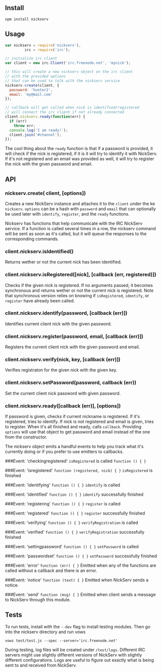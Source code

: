Install
------------

    npm install nickserv


Usage
------------------

```javascript
var nickserv = require('nickserv'),
         irc = require('irc');

// initialize irc client
var client = new irc.Client('irc.freenode.net', 'mynick');

// this will create a new nickserv object on the irc client
// with the provided options
// that can be used to talk with the nickserv service
nickserv.create(client, {
  password: 'hunter2',
  email: 'my@mail.com'
});

// callback will get called when nick is identified/registered
// will connect the irc client if not already connected
client.nickserv.ready(function(err) {
  if (err)
    throw err;
  console.log('I am ready!');
  client.join('#channel');
});
```

The cool thing about the `ready` function is that if a password is provided, it will check if the nick is registered, if it is it will try to identify it with NickServ. If it's not registered and an email was provided as well, it will try to register the nick with the given password and email.


API
---------
### nickserv.create( client, [options])

Creates a new NickServ instance and attaches it to the `client` under the ke `nickserv`. `options` can be a hash with `password` and `email` that can optionally be used later with `identify`, `register`, and the `ready` functions.

Nickserv has functions that help communicate with the IRC NickServ service. If a function is called several times in a row, the nickserv command will be sent as soon as it's called, but it will queue the responses to the corresponding commands.

### client.nickserv.isIdentified()
Returns wether or not the current nick has been identified.

### client.nickserv.isRegistered([nick], [callback (err, registered)])
Checks if the given nick is registered. If no arguments passed, it becomes synchronous and returns wether or not the current nick is registered. Note that synchronous version relies on knowing if `isRegistered`, `identify`, or `register` have already been called.

### client.nickserv.identify(password, [callback (err)])
Identifies current client nick with the given password.

### client.nickserv.register(password, email, [callback (err)])
Registers the current client nick with the given password and email.

### client.nickserv.verify(nick, key, [callback (err)])
Verifies registraton for the given nick with the given key.

### client.nickserv.setPassword(password, callback (err))
Set the current client nick password with given password.

### client.nickserv.ready([callback (err)], [options])
If password is given, checks if current nickname is registered. If it's registered, tries to identify. If nick is not registered and email is given, tries to register. When it's all finished and ready, calls `callback`. Providing `options` will use that object to get password and email instead of the one from the constructor.


The nickserv object emits a handful events to help you track what it's currently doing or if you prefer to use emitters to callbacks.

###Event: 'checkingregistered'
`isRegistered` is called
`function () { }`

###Event: 'isregistered'
`function (registered, nick) { }`
`isRegistered` is finished

###Event: 'identifying'
`function () { }`
`identify` is called

###Event: 'identified'
`function () { }`
`identify` successfully finished

###Event: 'registering'
`function () { }`
`register` is called

###Event: 'registered'
`function () { }`
`register` successfully finished

###Event: 'verifying'
`function () { }`
`verifyRegistration` is called

###Event: 'verified'
`function () { }`
`verifyRegistration` successfully finished

###Event: 'settingpassword'
`function () { }`
`setPassword` is called

###Event: 'passwordset'
`function () { }`
`setPassword` successfully finished

###Event: 'error'
`function (err) { }`
Emitted when any of the functions are called without a callback and there is an error.

###Event: 'notice'
`function (text) { }`
Emitted when NickServ sends a notice.

###Event: 'send'
`function (msg) { }`
Emitted when client sends a message to NickServ through this module.


Tests
-----
To run tests, install with the `--dev` flag to install testing modules. Then go into the nickserv directory and run vows

    vows test/test.js --spec --server='irc.freenode.net'

During testing, log files will be created under `/test/logs`. Different IRC servers might use slightly different versions of NickServ with slightly different configurations. Logs are useful to figure out exactly what is being sent to and received from NickServ.
